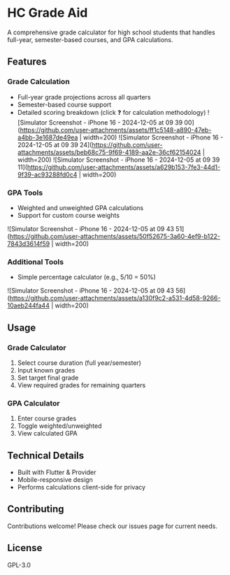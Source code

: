 # HC Grade Aid

A comprehensive grade calculator for high school students that handles full-year, semester-based courses, and GPA calculations.

## Features

### Grade Calculation
- Full-year grade projections across all quarters
- Semester-based course support
- Detailed scoring breakdown (click ❓ for calculation methodology)
![Simulator Screenshot - iPhone 16 - 2024-12-05 at 09 39 00](https://github.com/user-attachments/assets/ff1c5148-a890-47eb-a4bb-3e1687de49ea | width=200)
![Simulator Screenshot - iPhone 16 - 2024-12-05 at 09 39 24](https://github.com/user-attachments/assets/beb68c75-9f69-4189-aa2e-36cf62154024 | width=200)
![Simulator Screenshot - iPhone 16 - 2024-12-05 at 09 39 11](https://github.com/user-attachments/assets/a629b153-7fe3-44d1-9f39-ac93288fd0c4 | width=200)

### GPA Tools
- Weighted and unweighted GPA calculations
- Support for custom course weights

![Simulator Screenshot - iPhone 16 - 2024-12-05 at 09 43 51](https://github.com/user-attachments/assets/50f52675-3a60-4ef9-b122-7843d3614f59 | width=200)


### Additional Tools
- Simple percentage calculator (e.g., 5/10 = 50%)

![Simulator Screenshot - iPhone 16 - 2024-12-05 at 09 43 56](https://github.com/user-attachments/assets/a130f9c2-a531-4d58-9266-10aeb244fa44 | width=200)


## Usage

### Grade Calculator
1. Select course duration (full year/semester)
2. Input known grades
3. Set target final grade
4. View required grades for remaining quarters

### GPA Calculator
1. Enter course grades
2. Toggle weighted/unweighted
3. View calculated GPA

## Technical Details
- Built with Flutter & Provider
- Mobile-responsive design
- Performs calculations client-side for privacy

## Contributing
Contributions welcome! Please check our issues page for current needs.

## License
GPL-3.0
